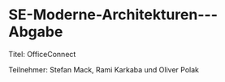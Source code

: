 # SE-Moderne-Architekturen---Abgabe

Titel: OfficeConnect

Teilnehmer: Stefan Mack, Rami Karkaba und Oliver Polak
